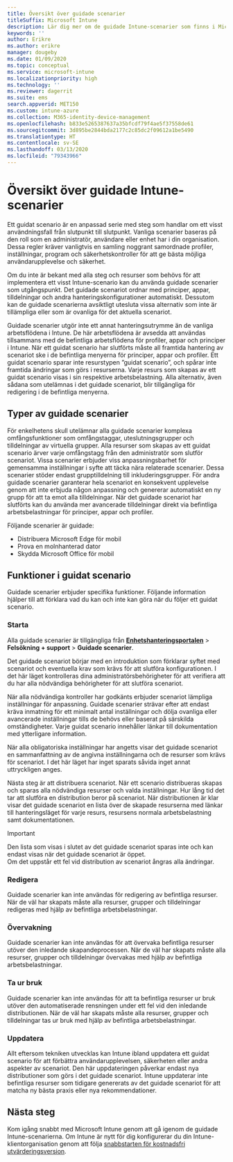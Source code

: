 ```yaml
---
title: Översikt över guidade scenarier
titleSuffix: Microsoft Intune
description: Lär dig mer om de guidade Intune-scenarier som finns i Microsoft 365-enhetshanteringsportalen.
keywords: ''
author: Erikre
ms.author: erikre
manager: dougeby
ms.date: 01/09/2020
ms.topic: conceptual
ms.service: microsoft-intune
ms.localizationpriority: high
ms.technology: ''
ms.reviewer: dagerrit
ms.suite: ems
search.appverid: MET150
ms.custom: intune-azure
ms.collection: M365-identity-device-management
ms.openlocfilehash: b833e5265387637a35bfcdf79f4ae5f37558de61
ms.sourcegitcommit: 3d895be2844bda2177c2c85dc2f09612a1be5490
ms.translationtype: HT
ms.contentlocale: sv-SE
ms.lasthandoff: 03/13/2020
ms.locfileid: "79343966"
---
```

# <a name="intune-guided-scenarios-overview"></a>Översikt över guidade Intune-scenarier 

Ett guidat scenario är en anpassad serie med steg som handlar om ett visst användningsfall från slutpunkt till slutpunkt. Vanliga scenarier baseras på den roll som en administratör, användare eller enhet har i din organisation. Dessa regler kräver vanligtvis en samling noggrant samordnade profiler, inställningar, program och säkerhetskontroller för att ge bästa möjliga användarupplevelse och säkerhet.    

Om du inte är bekant med alla steg och resurser som behövs för att implementera ett visst Intune-scenario kan du använda guidade scenarier som utgångspunkt. Det guidade scenariot ordnar med principer, appar, tilldelningar och andra hanteringskonfigurationer automatiskt. Dessutom kan de guidade scenarierna avsiktligt utesluta vissa alternativ som inte är tillämpliga eller som är ovanliga för det aktuella scenariot. 

Guidade scenarier utgör inte ett annat hanteringsutrymme än de vanliga arbetsflödena i Intune. De här arbetsflödena är avsedda att användas tillsammans med de befintliga arbetsflödena för profiler, appar och principer i Intune. När ett guidat scenario har slutförts måste all framtida hantering av scenariot ske i de befintliga menyerna för principer, appar och profiler. Ett guidat scenario sparar inte resurstypen ”guidat scenario”, och spårar inte framtida ändringar som görs i resurserna. Varje resurs som skapas av ett guidat scenario visas i sin respektive arbetsbelastning. Alla alternativ, även sådana som utelämnas i det guidade scenariot, blir tillgängliga för redigering i de befintliga menyerna.  

## <a name="types-of-guided-scenarios"></a>Typer av guidade scenarier 

För enkelhetens skull utelämnar alla guidade scenarier komplexa omfångsfunktioner som omfångstaggar, uteslutningsgrupper och tilldelningar av virtuella grupper. Alla resurser som skapas av ett guidat scenario ärver varje omfångstagg från den administratör som slutför scenariot. Vissa scenarier erbjuder viss anpassningsbarhet för gemensamma inställningar i syfte att täcka nära relaterade scenarier. Dessa scenarier stöder endast grupptilldelning till inkluderingsgrupper. För andra guidade scenarier garanterar hela scenariot en konsekvent upplevelse genom att inte erbjuda någon anpassning och genererar automatiskt en ny grupp för att ta emot alla tilldelningar. När det guidade scenariot har slutförts kan du använda mer avancerade tilldelningar direkt via befintliga arbetsbelastningar för principer, appar och profiler.  

Följande scenarier är guidade: 
- Distribuera Microsoft Edge för mobil 
- Prova en molnhanterad dator
- Skydda Microsoft Office för mobil 

## <a name="guided-scenario-functionality"></a>Funktioner i guidat scenario 

Guidade scenarier erbjuder specifika funktioner. Följande information hjälper till att förklara vad du kan och inte kan göra när du följer ett guidat scenario.

### <a name="launching"></a>Starta  

Alla guidade scenarier är tillgängliga från **[Enhetshanteringsportalen](https://devicemanagement.microsoft.com)**  > **Felsökning + support** > **Guidade scenarier**. 

Det guidade scenariot börjar med en introduktion som förklarar syftet med scenariot och eventuella krav som krävs för att slutföra konfigurationen. I det här läget kontrolleras dina administratörsbehörigheter för att verifiera att du har alla nödvändiga behörigheter för att slutföra scenariot.  

När alla nödvändiga kontroller har godkänts erbjuder scenariot lämpliga inställningar för anpassning. Guidade scenarier strävar efter att endast kräva inmatning för ett minimalt antal inställningar och dölja ovanliga eller avancerade inställningar tills de behövs eller baserat på särskilda omständigheter. Varje guidat scenario innehåller länkar till dokumentation med ytterligare information. 

När alla obligatoriska inställningar har angetts visar det guidade scenariot en sammanfattning av de angivna inställningarna och de resurser som krävs för scenariot. I det här läget har inget sparats såvida inget annat uttryckligen anges.

Nästa steg är att distribuera scenariot. När ett scenario distribueras skapas och sparas alla nödvändiga resurser och valda inställningar. Hur lång tid det tar att slutföra en distribution beror på scenariot. När distributionen är klar visar det guidade scenariot en lista över de skapade resurserna med länkar till hanteringsläget för varje resurs, resursens normala arbetsbelastning samt dokumentationen. 

> [!IMPORTANT]
> Den lista som visas i slutet av det guidade scenariot sparas inte och kan endast visas när det guidade scenariot är öppet.  
Om det uppstår ett fel vid distribution av scenariot ångras alla ändringar. 

### <a name="editing"></a>Redigera 

Guidade scenarier kan inte användas för redigering av befintliga resurser. När de väl har skapats måste alla resurser, grupper och tilldelningar redigeras med hjälp av befintliga arbetsbelastningar.

### <a name="monitoring"></a>Övervakning 

Guidade scenarier kan inte användas för att övervaka befintliga resurser utöver den inledande skapandeprocessen. När de väl har skapats måste alla resurser, grupper och tilldelningar övervakas med hjälp av befintliga arbetsbelastningar. 

### <a name="retiring"></a>Ta ur bruk 

Guidade scenarier kan inte användas för att ta befintliga resurser ur bruk utöver den automatiserade rensningen under ett fel vid den inledande distributionen. När de väl har skapats måste alla resurser, grupper och tilldelningar tas ur bruk med hjälp av befintliga arbetsbelastningar. 

### <a name="updating"></a>Uppdatera

Allt eftersom tekniken utvecklas kan Intune ibland uppdatera ett guidat scenario för att förbättra användarupplevelsen, säkerheten eller andra aspekter av scenariot. Den här uppdateringen påverkar endast nya distributioner som görs i det guidade scenariot. Intune uppdaterar inte befintliga resurser som tidigare genererats av det guidade scenariot för att matcha ny bästa praxis eller nya rekommendationer.  

## <a name="next-steps"></a>Nästa steg

Kom igång snabbt med Microsoft Intune genom att gå igenom de guidade Intune-scenarierna. Om Intune är nytt för dig konfigurerar du din Intune-klientorganisation genom att följa [snabbstarten för kostnadsfri utvärderingsversion](free-trial-sign-up.md).
